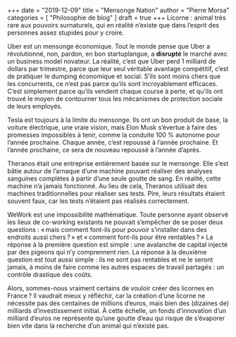 +++
date        = "2019-12-09"
title       = "Mensonge Nation"
author      = "Pierre Morsa"
categories  = [ "Philosophie de blog" ]
draft       = true
+++
Licorne : animal très rare aux pouvoirs surnaturels, qui en réalité n’existe que dans l’esprit des personnes assez stupides pour y croire.

Uber est un mensonge économique. Tout le monde pense que Uber a révolutionné, non, pardon, en bon startuplangue, a **disrupté** le marché avec un business model novateur. La réalité, c’est que Uber perd 1 milliard de dollars par trimestre, parce que leur seul véritable avantage compétitif, c’est de pratiquer le dumping économique et social. S’ils sont moins chers que les concurrents, ce n’est pas parce qu’ils sont incroyablement efficaces. C’est simplement parce qu’ils vendent chaque course à perte, et qu’ils ont trouvé le moyen de contourner tous les mécanismes de protection sociale de leurs employés.

Tesla est toujours à la limite du mensonge. Ils ont un bon produit de base, la voiture électrique, une vraie vision, mais Elon Musk s’évertue à faire des promesses impossibles à tenir, comme la conduite 100 % autonome pour l’année prochaine. Chaque année, c’est repoussé à l’année prochaine. Et l’année prochaine, ce sera de nouveau repoussé à l’année d’après.

Theranos était une entreprise entièrement basée sur le mensonge. Elle s’est bâtie autour de l’arnaque d’une machine pouvant réaliser des analyses sanguines complètes à partir d’une seule goutte de sang. En réalité, cette machine n’a jamais fonctionné. Au lieu de cela, Theranos utilisait des machines traditionnelles pour réaliser ses tests. Pire, leurs résultats étaient souvent faux, car les tests n’étaient pas réalisés correctement.

WeWork est une impossibilité mathématique. Toute personne ayant observé les lieux de co-working existants ne pouvait s’empêcher de se poser deux questions : « mais comment font-ils pour pouvoir s’installer dans des endroits aussi chers ? » et « comment font-ils pour être rentables ? » La réponse à la première question est simple : une avalanche de capital injecté par des pigeons qui n’y comprennent rien. La réponse à la deuxième question est tout aussi simple : ils ne sont pas rentables et ne le seront jamais, à moins de faire comme les autres espaces de travail partagés : un contrôle drastique des coûts.

Alors, sommes-nous vraiment certains de vouloir créer des licornes en France ? Il vaudrait mieux y réfléchir, car la création d’une licorne ne nécessite pas des centaines de millions d’euros, mais bien des (dizaines de) milliards d’investissement initial. À cette échelle, un fonds d’innovation d’un milliard d’euros ne représente qu’une goutte d’eau qui risque de s’évaporer bien vite dans la recherche d’un animal qui n’existe pas.

